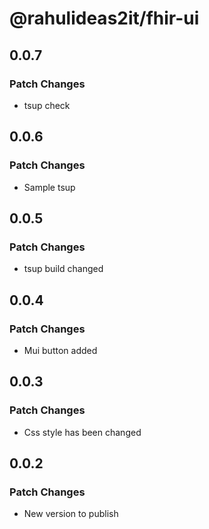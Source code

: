 # @rahulideas2it/fhir-ui

## 0.0.7

### Patch Changes

- tsup check

## 0.0.6

### Patch Changes

- Sample tsup

## 0.0.5

### Patch Changes

- tsup build changed

## 0.0.4

### Patch Changes

- Mui button added

## 0.0.3

### Patch Changes

- Css style has been changed

## 0.0.2

### Patch Changes

- New version to publish
